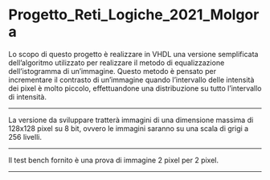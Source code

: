 # Progetto_Reti_Logiche_2021_Molgora
Lo scopo di questo progetto è realizzare in VHDL una versione semplificata dell’algoritmo utilizzato per realizzare il metodo di equalizzazione dell’istogramma di un’immagine. 
Questo metodo è pensato per incrementare il contrasto di un’immagine quando l’intervallo delle intensità dei pixel è molto piccolo, 
effettuandone una distribuzione su tutto l’intervallo di intensità.
________________________________________________________________________________________________________________________________________________________________________________

La versione da sviluppare tratterà immagini di una dimensione massima di 128x128 pixel su 8 bit, ovvero le immagini saranno su una scala di grigi a 256 livelli.
________________________________________________________________________________________________________________________________________________________________________________

Il test bench fornito è una prova di immagine 2 pixel per 2 pixel.
________________________________________________________________________________________________________________________________________________________________________________

